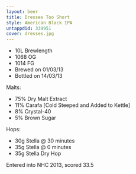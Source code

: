 ```yaml
---
layout: beer
title: Dresses Too Short
style: American Black IPA
untappdid: 339951
cover: dresses.jpg
---
```

* 10L Brewlength
* 1068 OG
* 1014 FG
* Brewed on 01/03/13
* Bottled on 14/03/13

Malts:
* 75% Dry Malt Extract
* 11% Carafa &#91;Cold Steeped and Added to Kettle&#93;
* 8% Crystal-40
* 5% Brown Sugar

Hops:
* 30g Stella @ 30 minutes
* 35g Stella @ 0 minutes
* 35g Stella Dry Hop

Entered into NHC 2013, scored 33.5